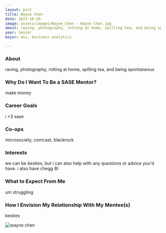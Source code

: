 ```yaml
---
layout: post
title: Wayne Chen 
date: 2023-10-20
image: assets/images/Wayne_Chen - Wayne Chen.jpg
about: raving, photography, rotting at home, spilling tea, and being spontaneous
year: Senior
major: mis, business analytics

---
```


### About

raving, photography, rotting at home, spilling tea, and being spontaneous

### Why Do I Want To Be a SASE Mentor?

make money

### Career Goals

i <3 sase

### Co-ops

microsociety, comcast, blackrock

### Interests

we can be besties, but i can also help with any questions or advice you'd have. i also have chegg 8)

### What to Expect From Me

um struggling

### How I Envision My Relationship With My Mentee(s) 

besties

<div class="text-center my-5">
    <img src="https://sase-drexel.github.io/mentorship-2023/assets/images/wayne_chen - wayne chen.jpg" alt="wayne chen" class="rounded post-img" />
</div>
